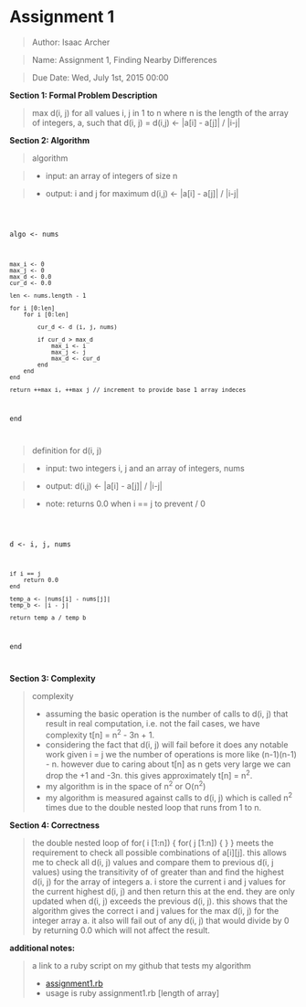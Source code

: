 # **Assignment 1**
> Author: Isaac Archer

> Name: Assignment 1, Finding Nearby Differences

> Due Date: Wed, July 1st, 2015 00:00


**Section 1: Formal Problem Description**

> max d(i, j) for all values i, j in 1 to n where n is the length of
the array of integers, a, such that d(i, j) = d(i,j) <- |a[i] - a[j]| / |i-j|

**Section 2: Algorithm**
> algorithm

>- input: an array of integers of size n

>- output: i and j for maximum d(i,j) <- |a[i] - a[j]| / |i-j|

<p><code>

algo <- nums

	max_i <- 0
	max_j <- 0
	max_d <- 0.0
	cur_d <- 0.0

	len <- nums.length - 1

	for i [0:len]
		for i [0:len]

			cur_d <- d (i, j, nums)

			if cur_d > max_d
				max_i <- i
				max_j <- j
				max_d <- cur_d
			end
		end
	end

	return ++max_i, ++max_j // increment to provide base 1 array indeces

end

</p></code>

> definition for d(i, j)

>- input: two integers i, j and an array of integers, nums

>- output: d(i,j) <- |a[i] - a[j]| / |i-j|

>- note: returns 0.0 when i == j to prevent / 0

<p><code>

d <- i, j, nums

	if i == j
		return 0.0
	end

	temp_a <- |nums[i] - nums[j]|
	temp_b <- |i - j|

	return temp_a / temp_b

end

</p></code>

**Section 3: Complexity**
> complexity
>- assuming the basic operation is the number of calls to d(i, j) that result in real computation, i.e. not the fail cases, we have complexity t[n] = n<sup>2</sup> - 3n + 1.
>- considering the fact that d(i, j) will fail before it does any notable work given i = j we the number of operations is more like (n-1)(n-1) - n. however due to caring about t[n] as n gets very large we can drop the +1 and -3n. this gives approximately t[n] = n<sup>2</sup>.
>- my algorithm is in the space of n<sup>2</sup> or O(n<sup>2</sup>)
>- my algorithm is measured against calls to d(i, j) which is called n<sup>2</sup> times due to the double nested loop that runs from 1 to n.

**Section 4: Correctness**

> the double nested loop of for( i [1:n]) { for( j [1:n]) { } } meets the requirement to check all possible combinations of a[i][j]. this allows me to check all d(i, j) values and compare them to previous d(i, j values) using the transitivity of of greater than and find the highest d(i, j) for the array of integers a. i store the current i and j values for the current highest d(i, j) and then return this at the end. they are only updated when d(i, j) exceeds the previous d(i, j). this shows that the algorithm gives the correct i and j values for the max d(i, j) for the integer array a. it also will fail out of any d(i, j) that would divide by 0 by returning 0.0 which will not affect the result.

**additional notes:**

> a link to a ruby script on my github that tests my algorithm
>- [assignment1.rb](https://github.com/The-Duchess/CS350-Summer2015/blob/master/assignment1.rb)
>- usage is ruby assignment1.rb [length of array]
